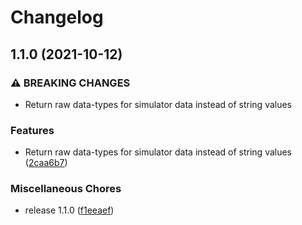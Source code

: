 # Changelog

## 1.1.0 (2021-10-12)


### ⚠ BREAKING CHANGES

* Return raw data-types for simulator data instead of string values

### Features

* Return raw data-types for simulator data instead of string values ([2caa6b7](https://www.github.com/bwiessneth/gumnut-simulator/commit/2caa6b7d09cc6724f7d24d41dc1e477fc2a191cc))


### Miscellaneous Chores

* release 1.1.0 ([f1eeaef](https://www.github.com/bwiessneth/gumnut-simulator/commit/f1eeaefbcda039aaf5e1df2eff26d979ed2d6b0d))
